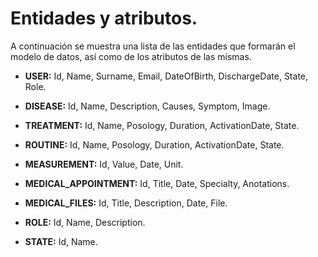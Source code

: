 # Entidades y atributos.

A continuación se muestra una lista de las entidades que formarán el modelo de datos, así como de los atributos de las mismas.

* **USER:** Id, Name, Surname, Email, DateOfBirth, DischargeDate, State, Role.

* **DISEASE:** Id, Name, Description, Causes, Symptom, Image.

* **TREATMENT:** Id, Name, Posology, Duration, ActivationDate, State.

* **ROUTINE:** Id, Name, Posology, Duration, ActivationDate, State.

* **MEASUREMENT:** Id, Value, Date, Unit.

* **MEDICAL_APPOINTMENT:** Id, Title, Date, Specialty, Anotations.

* **MEDICAL_FILES:** Id, Title, Description, Date, File.

* **ROLE:** Id, Name, Description.

* **STATE:** Id, Name.



